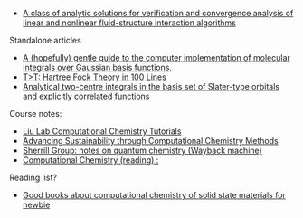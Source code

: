 - [A class of analytic solutions for verification and convergence analysis of linear and nonlinear fluid-structure interaction algorithms](https://doi.org/10.1016/j.cma.2020.112841)

Standalone articles  
- [A (hopefully) gentle guide to the computer implementation of molecular integrals over Gaussian basis functions.](https://joshuagoings.com/2017/04/28/integrals/)
- [T>T: Hartree Fock Theory in 100 Lines](https://adambaskerville.github.io/posts/HartreeFockGuide/)
- [Analytical two-centre integrals in the basis set of Slater-type orbitals and explicitly correlated functions](https://core.ac.uk/download/pdf/304739994.pdf)

Course notes:  
- [Liu Lab Computational Chemistry Tutorials](https://liu-group.github.io/about/)
- [Advancing Sustainability through Computational Chemistry Methods](https://sites.google.com/kentech.ac.kr/kimgroup/tutorial)
- [Sherrill Group: notes on quantum chemistry (Wayback machine)](https://web.archive.org/web/20240303210951/http://vergil.chemistry.gatech.edu/notes/index.html)
- [Computational Chemistry (reading) :](https://people.iith.ac.in/bhabani/tut.htm)

Reading list?  
- [Good books about computational chemistry of solid state materials for newbie](https://mattermodeling.stackexchange.com/questions/5090/good-books-about-computational-chemistry-of-solid-state-materials-for-newbie)

